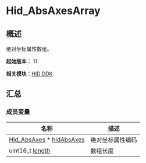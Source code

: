 # Hid_AbsAxesArray


## 概述

绝对坐标属性数组。

**起始版本：** 11

**相关模块：**[HID DDK](_hid_ddk.md)


## 汇总


### 成员变量

| 名称 | 描述 | 
| -------- | -------- |
| [Hid_AbsAxes](_hid_ddk.md#hid_absaxes) \* [hidAbsAxes](_hid_ddk.md#hidabsaxes) | 绝对坐标属性编码 | 
| uint16_t [length](_hid_ddk.md#length-35) | 数组长度 | 
